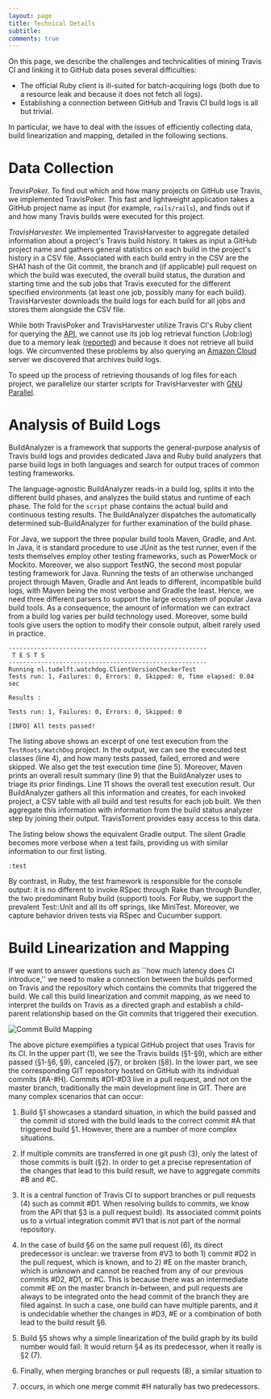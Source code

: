 ```yaml
---
layout: page
title: Technical Details
subtitle:
comments: true
---
```


On this page, we describe the challenges and technicalities of mining Travis CI and linking it to GitHub data poses several difficulties:

- The official Ruby client is ill-suited for batch-acquiring logs (both due to a
resource leak and because it does not fetch all logs).
- Establishing a connection between GitHub and Travis CI build logs is all but
trivial.

In particular, we have to deal with the issues of efficiently collecting data, build linearization and
mapping, detailed in the following sections.

# Data Collection

*TravisPoker.*  To find out which and how many projects on
GitHub use Travis, we implemented TravisPoker. This fast and
lightweight application takes a GitHub project name as input (for
example, `rails/rails`), and finds out if and how many Travis
builds were executed for this project.

*TravisHarvester.*  We implemented TravisHarvester to aggregate
detailed information about a project's Travis build history. It takes as input
a GitHub project name and gathers general statistics on each build in the
project's history in a CSV file. Associated with each build entry in the CSV
are the SHA1 hash of the Git commit, the branch and (if applicable)
pull request on which the build was executed, the overall build status, the
duration and starting time and the sub jobs that Travis executed for the
different specified environments (at least one job, possibly many for each
build). TravisHarvester downloads the build logs for each build for
all jobs and stores them alongside the CSV file.

While both TravisPoker and TravisHarvester utilize
Travis CI's Ruby client for querying the
[API](https://github.com/travis-ci/travis.rb), we cannot use its
job log retrieval function (Job:log) due to a memory
leak ([reported](https://github.com/travis-ci/travis.rb/issues/310)) and
because it does not retrieve all build logs.  We circumvented these problems by
also querying an [Amazon Cloud](http://s3.amazonaws.com/archive.travis-ci.org) server we discovered that archives
build logs.

To speed up the process of retrieving thousands of log files for each project,
we parallelize our starter scripts for TravisHarvester with [GNU Parallel](https://www.gnu.org/software/parallel/).


# Analysis of Build Logs

BuildAnalyzer is a framework that supports the general-purpose analysis of Travis build
logs and provides dedicated Java and Ruby build analyzers that parse build logs in both languages
and search for output traces of common testing frameworks.

The language-agnostic BuildAnalyzer reads-in a build log, splits it into the different build
phases, and analyzes the build status and runtime of each phase. The fold for the `script`
phase contains the actual build and continuous testing results. The BuildAnalyzer dispatches the
automatically determined sub-BuildAnalyzer for further examination of the build phase.

For Java, we support the three popular build tools Maven, Gradle, and Ant. In Java, it is
standard procedure to use JUnit as the test runner, even if the tests
themselves employ other testing frameworks, such as PowerMock or
Mockito. Moreover, we also support TestNG, the second most
popular testing framework for Java. Running the tests of an otherwise unchanged
project through Maven, Gradle and Ant leads to
different, incompatible build logs, with Maven being the most verbose
and Gradle the least.  Hence, we need three different parsers to
support the large ecosystem of popular Java build tools. As a consequence, the
amount of information we can extract from a build log varies per build
technology used. Moreover, some build tools give users the option to modify
their console output, albeit rarely used in practice.

```
-------------------------------------------------------
 T E S T S
-------------------------------------------------------
Running nl.tudelft.watchdog.ClientVersionCheckerTest
Tests run: 1, Failures: 0, Errors: 0, Skipped: 0, Time elapsed: 0.04 sec

Results :

Tests run: 1, Failures: 0, Errors: 0, Skipped: 0

[INFO] All tests passed!
```

The listing above shows an excerpt of one test execution from the
`TestRoots/WatchDog` project. In the output, we can see the executed
test classes (line 4), and how many tests passed, failed, errored and were
skipped. We also get the test execution time (line 5). Moreover, Maven prints
an overall result summary (line 9) that the BuildAnalyzer uses to triage its
prior findings. Line 11 shows the overall test execution result. Our
BuildAnalyzer gathers all this information and creates, for each invoked
project, a CSV table with all build and test results for each job built. We
then aggregate this information with information from the build status analyzer
step by joining their output. TravisTorrent provides easy access to this data.

The listing below shows the equivalent Gradle output. The silent
Gradle becomes more verbose when a test fails, providing us with
similar information to our first listing.

```
:test
```

By contrast, in Ruby, the test framework is responsible for the console output:
it is no different to invoke RSpec through Rake than through
Bundler, the two predominant Ruby build (support)
tools. For Ruby, we support the prevalent
Test::Unit and all its off springs, like MiniTest. Moreover,
we capture behavior driven tests via RSpec and Cucumber
support.


# Build Linearization and Mapping
If we want to answer questions such as ``how much latency does CI
introduce,'' we need to make a connection between the builds performed
on Travis and the repository which contains the commits that triggered
the build. We call this build linearization and commit mapping, as we
need to interpret the builds on Travis as a directed graph and
establish a child-parent relationship based on the Git commits that
triggered their execution.

![Commit Build Mapping](../img/git-travis-matching.png)

The above picture exemplifies a typical GitHub project that uses Travis for its
CI. In the upper part (1), we see the Travis builds (§1-§9), which are either
passed (§1-§6, §9), canceled (§7), or broken (§8). In the lower part, we see
the corresponding GIT repository hosted on GitHub with its individual commits
(#A-#H).  Commits #D1-#D3 live in a pull request, and not on the master branch,
traditionally the main development line in GIT. There are many complex
scenarios that can occur:

1. Build §1 showcases a standard situation, in which the build
passed and the commit id stored with the build leads to the correct
commit #A that triggered build §1. However, there are a number of
more complex situations.

2. If multiple commits are transferred in one git push (3), only the latest of
those commits is built (§2). In order to get a precise representation of the
changes that lead to this build result, we have to aggregate commits #B and #C.

3. It is a central function of Travis CI to support branches or pull requests
(4) such as commit #D1. When resolving builds to commits, we know from the API
that §3 is a pull request build). Its associated commit points us to a virtual
integration commit #V1 that is not part of the normal repository.

4. In the case of build §6 on the same pull request (6), its direct predecessor
is unclear: we traverse from #V3 to both 1) commit #D2 in the pull request,
which is known, and to 2) #E on the master branch, which is unknown and cannot
be reached from any of our previous commits #D2, #D1, or #C. This is because
there was an intermediate commit #E on the master branch in-between, and pull
requests are always to be integrated onto the head commit of the branch they
are filed against. In such a case, one build can have multiple parents, and it
is undecidable whether the changes in #D3, #E or a combination of both lead to
the build result §6.

5. Build §5 shows why a simple linearization of the build graph
by its build number would fail: It would return §4 as its predecessor, when it
really is §2 (7).

6. Finally, when merging branches or pull requests (8), a similar situation to
3. occurs, in which one merge commit #H naturally has two predecessors.


